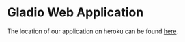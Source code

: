 # Gladio Web Application

The location of our application on heroku can be found [here](http://agile-mountain-3315.herokuapp.com/).
